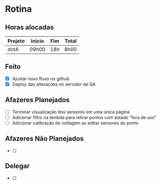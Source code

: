 # Rotina

## Horas alocadas

Projeto | Inicio | Fim | Total
--------|-------|-------|------
dotA    | 09h00 | 18h | 8h00

## Feito

- [x] Ajustar novo fluxo no github
- [x] Deploy das alterações no servidor de QA

## Afazeres Planejados

- [ ] Terminar visualização dos sensores em uma única página
- [ ] Adicionar filtro na lambda para retirar pontos com estado "fora de uso"
- [ ] Adicionar calibração de voltagem ao editar sensores do ponto

## Afazeres Não Planejados

- [ ] 

## Delegar

- [ ] 

<!--stackedit_data:
eyJoaXN0b3J5IjpbLTM0MzkwMDQwMCwxMjk0MjY0MjY0LC0xMz
g5OTEyMDg1LC0xMzQyMjA1MDg5LC04MDUzODkyMTUsMTEwNjc5
NjkzMSw3ODExNDkzMiwtMTE3MDIwODgxMywtMTk4ODc1OTUxNC
w5MDM3Mzc1NTgsLTgzMTY0MDI2MSwxOTg5ODk2MjM1LDE0NDkz
NTU1MCwtMTQ5MTM1MzY1MCw1MTcyNDcwNjIsLTY2ODE2MjQyMi
wtNTkxNDI1OTk4LC02Mjk4NzEyMjIsMTYzNjAzNTU3OCwtMTQ4
NjI3NDMwMV19
-->